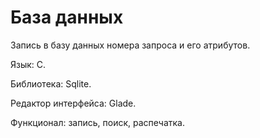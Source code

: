# База данных
Запись в базу данных номера запроса и его атрибутов.

Язык: С.

Библиотека: Sqlite.

Редактор интерфейса: Glade.

Функционал: запись, поиск, распечатка.
